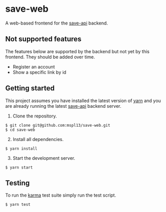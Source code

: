 # save-web
A web-based frontend for the [save-api](https://github.com/albalitz/save-api) backend.

## Not supported features
The features below are supported by the backend but not yet by this frontend. They should be added over time.

- Register an account
- Show a specific link by id

## Getting started
This project assumes you have installed the latest version of [yarn](https://yarnpkg.com/en/) and you are already running the latest [save-api](https://github.com/albalitz/save-api) backend server.

1. Clone the repository.
```shell
$ git clone git@github.com:mspl13/save-web.git
$ cd save-web
```
2. Install all dependencies.
```shell
$ yarn install
```
3. Start the development server.
```shell
$ yarn start
```

## Testing
To run the [karma](https://karma-runner.github.io/1.0/index.html) test suite simply run the test script.
```shell
$ yarn test
```
